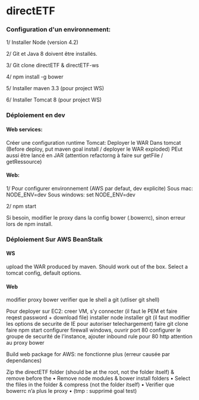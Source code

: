 # directETF

### Configuration d'un environnement:
1/ Installer Node (version 4.2)

2/ Git et Java 8 doivent être installés.

3/ Git clone directETF & directETF-ws

4/ npm install -g bower

5/ Installer maven 3.3 (pour project WS)

6/ Installer Tomcat 8 (pour project WS)

### Déploiement en dev

#### Web services:

Créer une configuration runtime Tomcat:
Deployer le WAR Dans tomcat (Before deploy, put maven goal install / deployer le WAR exploded)
PEut aussi être lancé en JAR (attention refactorng à faire sur getFile / getRessource)

#### Web:

1/ Pour configurer environnement (AWS par defaut, dev explicite)
Sous mac: NODE_ENV=dev
Sous windows: set NODE_ENV=dev

2/ npm start

Si besoin, modifier le proxy dans la config bower (.bowerrc), sinon erreur lors de npm install.

### Déploiement Sur AWS BeanStalk

#### WS

upload the WAR produced by maven. Should work out of the box.
Select a tomcat config, default options.

#### Web


modifier proxy bower
verifier que le shell a git (utliser git shell)

Pour deployer sur EC2:
creer VM, s'y connecter (il faut le PEM et faire reqest password + 
download file)
installer node
installer git (il faut modifier les options de securite de IE pour 
autoriser telechargement)
faire git clone
faire npm start
configurer firewall windows, ouvrir port 80
configurer le groupe de securité de l'instance, ajouter inbound rule 
pour 80 http
attention au proxy bower

Build web package for AWS: ne fonctionne plus (erreur causée par dependances)

Zip the directETF folder (should be at the root, not the folder itself) & remove before the
•         Remove node modules & bower install folders
•         Select the fliles in the folder & compress (not the folder itself)
•         Verifier que bowerrc n’a plus le proxy
•         (tmp : supprimé goal test)
